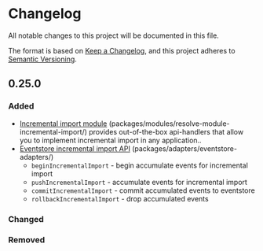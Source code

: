# Changelog

All notable changes to this project will be documented in this file.

The format is based on [Keep a Changelog](https://keepachangelog.com/en/1.0.0/),
and this project adheres to [Semantic Versioning](https://semver.org/spec/v2.0.0.html).

## 0.25.0

### Added

- [Incremental import module](packages/modules/resolve-module-incremental-import/) (packages/modules/resolve-module-incremental-import/) provides out-of-the-box api-handlers that allow you to implement incremental import in any application..
- [Eventstore incremental import API](packages/adapters/eventstore-adapters/) (packages/adapters/eventstore-adapters/) 
  - `beginIncrementalImport` - begin accumulate events for incremental import
  - `pushIncrementalImport` - accumulate events for incremental import 
  - `commitIncrementalImport` - commit accumulated events to eventstore 
  - `rollbackIncrementalImport` - drop accumulated events

### Changed

### Removed

